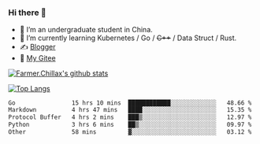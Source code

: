 ### Hi there 👋

- 🔭 I’m an undergraduate student in China.
- 🌱 I’m currently learning Kubernetes / Go / ~~C++~~ / Data Struct / Rust.
- ✍️ [Blogger](https://blog.farmer233.top)
- 🤔 [My Gitee](https://gitee.com/Farmer-chong)


[![Farmer.Chillax's github stats](https://github-readme-stats.vercel.app/api?username=FarmerChillax)](https://github.com/anuraghazra/github-readme-stats)

[![Top Langs](https://github-readme-stats.vercel.app/api/top-langs/?username=FarmerChillax&layout=compact&hide=html,css,javascript)](https://github.com/anuraghazra/github-readme-stats)

<p>
  <a href="https://wakatime.com/@Farmer">
        <!--START_SECTION:waka-->

```txt
Go                15 hrs 10 mins  ████████████░░░░░░░░░░░░░   48.66 %
Markdown          4 hrs 47 mins   ████░░░░░░░░░░░░░░░░░░░░░   15.35 %
Protocol Buffer   4 hrs 2 mins    ███▒░░░░░░░░░░░░░░░░░░░░░   12.97 %
Python            3 hrs 6 mins    ██▒░░░░░░░░░░░░░░░░░░░░░░   09.97 %
Other             58 mins         ▓░░░░░░░░░░░░░░░░░░░░░░░░   03.12 %
```

<!--END_SECTION:waka-->
  </a>
</p>

<!--
**Farmer-chong/Farmer-chong** is a ✨ _special_ ✨ repository because its `README.md` (this file) appears on your GitHub profile.

Here are some ideas to get you started:

- 🔭 I’m currently working on ...
- 🌱 I’m currently learning ...
- 👯 I’m looking to collaborate on ...
- 🤔 I’m looking for help with ...
- 💬 Ask me about ...
- 📫 How to reach me: ...
- 😄 Pronouns: ...
- ⚡ Fun fact: ...
-->
